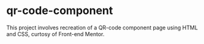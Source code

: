 # qr-code-component
This project involves recreation of a QR-code component page using HTML and CSS, curtosy of Front-end Mentor.

